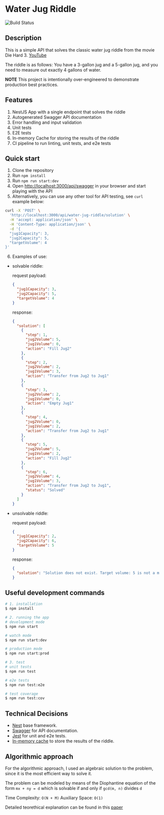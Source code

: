 # Water Jug Riddle

![Build Status](https://github.com/EugeneAlexeenko/water-jug-riddle/actions/workflows/ci.yml/badge.svg)

## Description

This is a simple API that solves the classic water jug riddle from the movie Die Hard 3. [YouTube](https://www.youtube.com/watch?v=2vdF6NASMiE)

The riddle is as follows: You have a 3-gallon jug and a 5-gallon jug, and you need to measure out exactly 4 gallons of water.

**NOTE** This project is intentionally over-engineered to demonstrate production best practices.

## Features

1. NestJS App with a single endpoint that solves the riddle
2. Autogenerated Swagger API documentation
3. Error handling and input validation
4. Unit tests
5. E2E tests
6. In-memory Cache for storing the results of the riddle
7. CI pipeline to run linting, unit tests, and e2e tests

## Quick start

1. Clone the repository
2. Run `npm install`
3. Run `npm run start:dev`
4. Open [http://localhost:3000/api/swagger](http://localhost:3000/api/swagger) in your browser and start playing with the API
5. Alternatively, you can use any other tool for API testing, see `curl` example below:

```bash
curl -X 'POST' \
  'http://localhost:3000/api/water-jug-riddle/solution' \
  -H 'accept: application/json' \
  -H 'Content-Type: application/json' \
  -d '{
  "jug1Capacity": 3,
  "jug2Capacity": 5,
  "targetVolume": 4
}'
```

6. Examples of use:

- solvable riddle:

  request payload:

  ```json
  {
    "jug1Capacity": 3,
    "jug2Capacity": 5,
    "targetVolume": 4
  }
  ```

  response:

  ```json
  {
    "solution": [
      {
        "step": 1,
        "jug2Volume": 5,
        "jug1Volume": 0,
        "action": "Fill Jug2"
      },
      {
        "step": 2,
        "jug2Volume": 2,
        "jug1Volume": 3,
        "action": "Transfer from Jug2 to Jug1"
      },
      {
        "step": 3,
        "jug2Volume": 2,
        "jug1Volume": 0,
        "action": "Empty Jug1"
      },
      {
        "step": 4,
        "jug2Volume": 0,
        "jug1Volume": 2,
        "action": "Transfer from Jug2 to Jug1"
      },
      {
        "step": 5,
        "jug2Volume": 5,
        "jug1Volume": 2,
        "action": "Fill Jug2"
      },
      {
        "step": 6,
        "jug2Volume": 4,
        "jug1Volume": 3,
        "action": "Transfer from Jug2 to Jug1",
        "status": "Solved"
      }
    ]
  }
  ```

- unsolvable riddle:

  request payload:

  ```json
  {
    "jug1Capacity": 2,
    "jug2Capacity": 6,
    "targetVolume": 5
  }
  ```

  response:

  ```json
  {
    "solution": "Solution does not exist. Target volume: 5 is not a multiple of GCD(2, 6)"
  }
  ```

## Useful development commands

```bash
# 1. installation
$ npm install

# 2. running the app
# development mode
$ npm run start

# watch mode
$ npm run start:dev

# production mode
$ npm run start:prod

# 3. test
# unit tests
$ npm run test

# e2e tests
$ npm run test:e2e

# test coverage
$ npm run test:cov
```

## Technical Decisions

- [Nest](https://github.com/nestjs/nest) base framework.
- [Swagger](https://swagger.io/) for API documentation.
- [Jest](https://jestjs.io/) for unit and e2e tests.
- [In-memory cache](https://docs.nestjs.com/techniques/caching) to store the results of the riddle.

## Algorithmic approach

For the algorithmic approach, I used an algebraic solution to the problem, since it is the most efficient way to solve it.

The problem can be modeled by means of the Diophantine equation of the form `mx + ny = d` which is solvable if and only if `gcd(m, n)` divides `d`

Time Complexity: `O(N + M)`
Auxiliary Space: `O(1)`

Detailed teorethical explanation can be found in this [paper](http://web.mit.edu/neboat/Public/6.042/numbertheory1.pdf)
